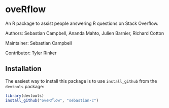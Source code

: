 oveRflow
========

An R package to assist people answering R questions on Stack Overflow.

Authors: Sebastian Campbell, Ananda Mahto, Julien Barnier, Richard Cotton

Maintainer: Sebastian Campbell

Contributor: Tyler Rinker

Installation
------------

The easiest way to install this package is to use `install_github` from the `devtools` package:

```R
library(devtools)
install_github("oveRflow", "sebastian-c")
```
